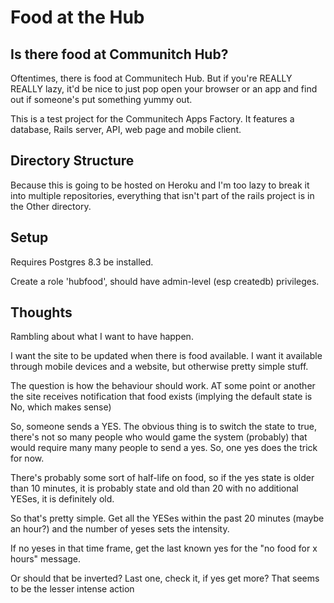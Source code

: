 # Food at the Hub
## Is there food at Communitch Hub?

Oftentimes, there is food at Communitech Hub. But if you're REALLY REALLY lazy, it'd be nice to just pop open your browser or an app and find out if someone's put something yummy out.

This is a test project for the Communitech Apps Factory. It features a database, Rails server, API, web page and mobile client.

## Directory Structure

Because this is going to be hosted on Heroku and I'm too lazy to break it into multiple repositories, everything that isn't part of the rails project is in the Other directory.

## Setup
Requires Postgres 8.3 be installed.

Create a role 'hubfood', should have admin-level (esp createdb) privileges.

## Thoughts
Rambling about what I want to have happen.

I want the site to be updated when there is food available. I want it 
available through mobile devices and a website, but otherwise pretty
simple stuff.

The question is how the behaviour should work. AT some point or another the site receives
notification that food exists (implying the default state is No, which makes sense) 

So, someone sends a YES. The obvious thing is to switch the state to true, there's
not so many people who would game the system (probably) that would require many many 
people to send a yes. So, one yes does the trick for now.

There's probably some sort of half-life on food, so if the yes state is older than 10 
minutes, it is probably state and old than 20 with no additional YESes, it is definitely old.

So that's pretty simple. Get all the YESes within the past 20 minutes (maybe an hour?)
and the number of yeses sets the intensity. 

If no yeses in that time frame, get the last known yes for the "no food for x hours" message. 

Or should that be inverted? Last one, check it, if yes get more? That seems to be the lesser intense action


